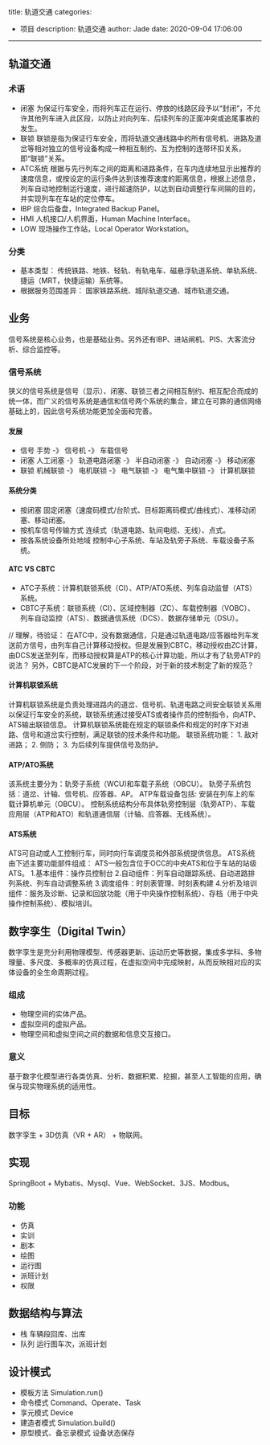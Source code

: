 title: 轨道交通
categories:
  - 项目
description: 轨道交通
author: Jade
date: 2020-09-04 17:06:00
---
  
## 轨道交通
### 术语
- 闭塞 为保证行车安全，而将列车正在运行、停放的线路区段予以“封闭”，不允许其他列车进入此区段，以防止对向列车、后续列车的正面冲突或追尾事故的发生。
- 联锁 联锁是指为保证行车安全，而将轨道交通线路中的所有信号机、进路及道岔等相对独立的信号设备构成一种相互制约、互为控制的连带环扣关系，即“联锁”关系。
- ATC系统 根据与先行列车之间的距离和进路条件，在车内连续地显示出推荐的速度信息，或按设定的运行条件达到该推荐速度的距离信息，根据上述信息，列车自动地控制运行速度，进行超速防护，以达到自动调整行车间隔的目的，并实现列车在车站的定位停车。
- IBP 综合后备盘，Integrated Backup Panel。
- HMI 人机接口/人机界面，Human Machine Interface。
- LOW 现场操作工作站，Local Operator Workstation。

### 分类
- 基本类型： 传统铁路、地铁、轻轨、有轨电车、磁悬浮轨道系统、单轨系统、捷运（MRT，快捷运输）系统等。
- 根据服务范围差异： 国家铁路系统、城际轨道交通、城市轨道交通。

## 业务
信号系统是核心业务，也是基础业务。另外还有IBP、进站闸机、PIS、大客流分析、综合监控等。

### 信号系统
狭义的信号系统是信号（显示）、闭塞、联锁三者之间相互制约、相互配合而成的统一体，而广义的信号系统是通信和信号两个系统的集合，建立在可靠的通信网络基础上的，因此信号系统功能更加全面和完善。

#### 发展
- 信号 手势 -》 信号机 -》 车载信号
- 闭塞 人工闭塞 -》 轨道电路闭塞 -》 半自动闭塞 -》 自动闭塞 -》 移动闭塞
- 联锁 机械联锁 -》 电机联锁 -》 电气联锁 -》 电气集中联锁 -》 计算机联锁

#### 系统分类
- 按闭塞 固定闭塞（速度码模式/台阶式、目标距离码模式/曲线式）、准移动闭塞、移动闭塞。
- 按机车信号传输方式 连续式（轨道电路、轨间电缆、无线）、点式。
- 按各系统设备所处地域 控制中心子系统、车站及轨旁子系统、车载设备子系统。

#### ATC VS CBTC
- ATC子系统：计算机联锁系统（CI）、ATP/ATO系统、列车自动监督（ATS）系统。
- CBTC子系统：联锁系统（CI）、区域控制器（ZC）、车载控制器（VOBC）、列车自动监控（ATS）、数据通信系统（DCS）、数据存储单元（DSU）。

// 理解，待验证：
在ATC中，没有数据通信，只是通过轨道电路/应答器给列车发送前方信号，由列车自己计算移动授权。但是发展到CBTC，移动授权由ZC计算，由DCS发送至列车，而移动授权算是ATP的核心计算功能，所以才有了轨旁ATP的说法？
另外，CBTC是ATC发展的下一个阶段，对于新的技术制定了新的规范？

#### 计算机联锁系统
计算机联锁系统是负责处理进路内的道岔、信号机、轨道电路之间安全联锁关系用以保证行车安全的系统，联锁系统通过接受ATS或者操作员的控制指令，向ATP、ATS输出联锁信息。
计算机联锁系统能在规定的联锁条件和规定的时序下对进路、信号和道岔实行控制，满足联锁的技术条件和功能。
联锁系统功能： 1. 敌对进路； 2. 侧防； 3. 为后续列车提供信号及防护。

#### ATP/ATO系统
该系统主要分为：轨旁子系统（WCU)和车载子系统（OBCU）。
轨旁子系统包括：道岔、计轴、信号机、应答器、AP。
ATP车载设备包括: 安装在列车上的车载计算机单元（OBCU）。
控制系统结构分布具体轨旁控制层（轨旁ATP）、车载应用层（ATP和ATO）和轨道通信层（计轴、应答器、无线系统）。

#### ATS系统
ATS可自动或人工控制行车，同时向行车调度员和外部系统提供信息。
ATS系统由下述主要功能部件组成：
ATS一般包含位于OCC的中央ATS和位于车站的站级ATS。
1.基本组件：操作员控制台
2.自动组件：列车自动跟踪系统、自动进路排列系统、列车自动调整系统
3.调度组件：时刻表管理、时刻表构建
4.分析及培训组件：服务及诊断、记录和回放功能（用于中央操作控制系统）、存档（用于中央操作控制系统）、模拟培训。

## 数字孪生（Digital Twin）
数字孪生是充分利用物理模型、传感器更新、运动历史等数据，集成多学科、多物理量、多尺度、多概率的仿真过程，在虚拟空间中完成映射，从而反映相对应的实体设备的全生命周期过程。

### 组成
- 物理空间的实体产品。
- 虚拟空间的虚拟产品。
- 物理空间和虚拟空间之间的数据和信息交互接口。

### 意义
基于数字化模型进行各类仿真、分析、数据积累、挖掘，甚至人工智能的应用，确保与现实物理系统的适用性。

## 目标
数字孪生 + 3D仿真（VR + AR） + 物联网。

## 实现
SpringBoot + Mybatis、Mysql、Vue、WebSocket、3JS、Modbus。

### 功能
- 仿真
- 实训
- 剧本
- 绘图
- 运行图
- 派班计划
- 权限

## 数据结构与算法
- 栈
  车辆段回库、出库
- 队列
  运行图车次，派班计划

## 设计模式
- 模板方法
  Simulation.run()
- 命令模式
  Command、Operate、Task
- 享元模式
  Device
- 建造者模式
  Simulation.build()
- 原型模式、备忘录模式
  设备状态保存
